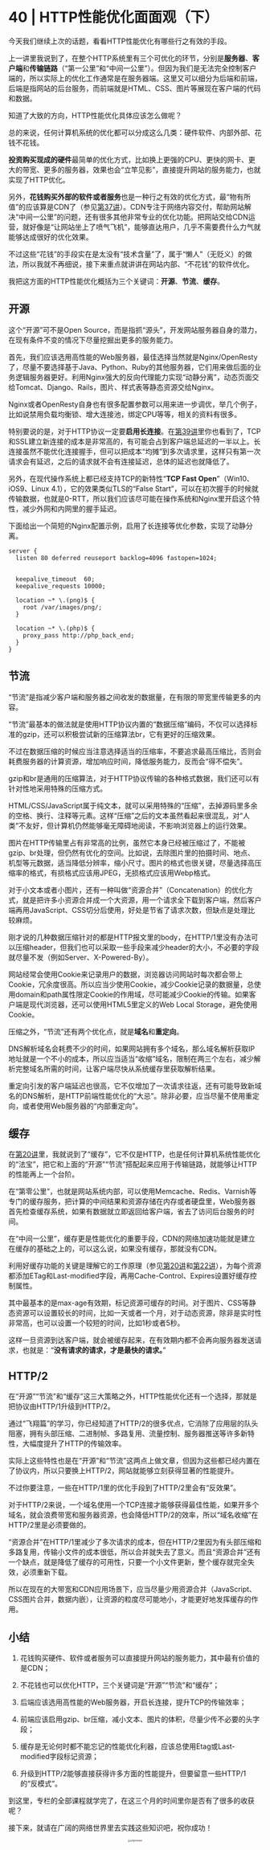 # 40 \| HTTP性能优化面面观（下）

今天我们继续上次的话题，看看HTTP性能优化有哪些行之有效的手段。

上一讲里我说到了，在整个HTTP系统里有三个可优化的环节，分别是**服务器**、**客户端**和**传输链路**（“第一公里”和“中间一公里”）。但因为我们是无法完全控制客户端的，所以实际上的优化工作通常是在服务器端。这里又可以细分为后端和前端，后端是指网站的后台服务，而前端就是HTML、CSS、图片等展现在客户端的代码和数据。

知道了大致的方向，HTTP性能优化具体应该怎么做呢？

总的来说，任何计算机系统的优化都可以分成这么几类：硬件软件、内部外部、花钱不花钱。

**投资购买现成的硬件**最简单的优化方式，比如换上更强的CPU、更快的网卡、更大的带宽、更多的服务器，效果也会“立竿见影”，直接提升网站的服务能力，也就实现了HTTP优化。

另外，**花钱购买外部的软件或者服务**也是一种行之有效的优化方式，最“物有所值”的应该算是CDN了（参见[第37讲](<https://time.geekbang.org/column/article/120664>)）。CDN专注于网络内容交付，帮助网站解决“中间一公里”的问题，还有很多其他非常专业的优化功能。把网站交给CDN运营，就好像是“让网站坐上了喷气飞机”，能够直达用户，几乎不需要费什么力气就能够达成很好的优化效果。

不过这些“花钱”的手段实在是太没有“技术含量”了，属于“懒人”（无贬义）的做法，所以我就不再细说，接下来重点就讲讲在网站内部、“不花钱”的软件优化。

<!-- [[[read_end]]] -->

我把这方面的HTTP性能优化概括为三个关键词：**开源**、**节流**、**缓存**。

## 开源

这个“开源”可不是Open Source，而是指抓“源头”，开发网站服务器自身的潜力，在现有条件不变的情况下尽量挖掘出更多的服务能力。

首先，我们应该选用高性能的Web服务器，最佳选择当然就是Nginx/OpenResty了，尽量不要选择基于Java、Python、Ruby的其他服务器，它们用来做后面的业务逻辑服务器更好。利用Nginx强大的反向代理能力实现“动静分离”，动态页面交给Tomcat、Django、Rails，图片、样式表等静态资源交给Nginx。

Nginx或者OpenResty自身也有很多配置参数可以用来进一步调优，举几个例子，比如说禁用负载均衡锁、增大连接池，绑定CPU等等，相关的资料有很多。

特别要说的是，对于HTTP协议一定要**启用长连接**。在[第39讲](<https://time.geekbang.org/column/article/126374>)里你也看到了，TCP和SSL建立新连接的成本是非常高的，有可能会占到客户端总延迟的一半以上。长连接虽然不能优化连接握手，但可以把成本“均摊”到多次请求里，这样只有第一次请求会有延迟，之后的请求就不会有连接延迟，总体的延迟也就降低了。

另外，在现代操作系统上都已经支持TCP的新特性“**TCP Fast Open**”（Win10、iOS9、Linux 4.1），它的效果类似TLS的“False Start”，可以在初次握手的时候就传输数据，也就是0-RTT，所以我们应该尽可能在操作系统和Nginx里开启这个特性，减少外网和内网里的握手延迟。

下面给出一个简短的Nginx配置示例，启用了长连接等优化参数，实现了动静分离。

```
server {
  listen 80 deferred reuseport backlog=4096 fastopen=1024; 


  keepalive_timeout  60;
  keepalive_requests 10000;
  
  location ~* \.(png)$ {
    root /var/images/png/;
  }
  
  location ~* \.(php)$ {
    proxy_pass http://php_back_end;
  }
}
```

## 节流

“节流”是指减少客户端和服务器之间收发的数据量，在有限的带宽里传输更多的内容。

“节流”最基本的做法就是使用HTTP协议内置的“数据压缩”编码，不仅可以选择标准的gzip，还可以积极尝试新的压缩算法br，它有更好的压缩效果。

不过在数据压缩的时候应当注意选择适当的压缩率，不要追求最高压缩比，否则会耗费服务器的计算资源，增加响应时间，降低服务能力，反而会“得不偿失”。

gzip和br是通用的压缩算法，对于HTTP协议传输的各种格式数据，我们还可以有针对性地采用特殊的压缩方式。

HTML/CSS/JavaScript属于纯文本，就可以采用特殊的“压缩”，去掉源码里多余的空格、换行、注释等元素。这样“压缩”之后的文本虽然看起来很混乱，对“人类”不友好，但计算机仍然能够毫无障碍地阅读，不影响浏览器上的运行效果。

图片在HTTP传输里占有非常高的比例，虽然它本身已经被压缩过了，不能被gzip、br处理，但仍然有优化的空间。比如说，去除图片里的拍摄时间、地点、机型等元数据，适当降低分辨率，缩小尺寸。图片的格式也很关键，尽量选择高压缩率的格式，有损格式应该用JPEG，无损格式应该用Webp格式。

对于小文本或者小图片，还有一种叫做“资源合并”（Concatenation）的优化方式，就是把许多小资源合并成一个大资源，用一个请求全下载到客户端，然后客户端再用JavaScript、CSS切分后使用，好处是节省了请求次数，但缺点是处理比较麻烦。

刚才说的几种数据压缩针对的都是HTTP报文里的body，在HTTP/1里没有办法可以压缩header，但我们也可以采取一些手段来减少header的大小，不必要的字段就尽量不发（例如Server、X-Powered-By）。

网站经常会使用Cookie来记录用户的数据，浏览器访问网站时每次都会带上Cookie，冗余度很高。所以应当少使用Cookie，减少Cookie记录的数据量，总使用domain和path属性限定Cookie的作用域，尽可能减少Cookie的传输。如果客户端是现代浏览器，还可以使用HTML5里定义的Web Local Storage，避免使用Cookie。

压缩之外，“节流”还有两个优化点，就是**域名**和**重定向**。

DNS解析域名会耗费不少的时间，如果网站拥有多个域名，那么域名解析获取IP地址就是一个不小的成本，所以应当适当“收缩”域名，限制在两三个左右，减少解析完整域名所需的时间，让客户端尽快从系统缓存里获取解析结果。

重定向引发的客户端延迟也很高，它不仅增加了一次请求往返，还有可能导致新域名的DNS解析，是HTTP前端性能优化的“大忌”。除非必要，应当尽量不使用重定向，或者使用Web服务器的“内部重定向”。

## 缓存

在[第20讲](<https://time.geekbang.org/column/article/106804>)里，我就说到了“缓存”，它不仅是HTTP，也是任何计算机系统性能优化的“法宝”，把它和上面的“开源”“节流”搭配起来应用于传输链路，就能够让HTTP的性能再上一个台阶。

在“第零公里”，也就是网站系统内部，可以使用Memcache、Redis、Varnish等专门的缓存服务，把计算的中间结果和资源存储在内存或者硬盘里，Web服务器首先检查缓存系统，如果有数据就立即返回给客户端，省去了访问后台服务的时间。

在“中间一公里”，缓存更是性能优化的重要手段，CDN的网络加速功能就是建立在缓存的基础之上的，可以这么说，如果没有缓存，那就没有CDN。

利用好缓存功能的关键是理解它的工作原理（参见[第20讲](<https://time.geekbang.org/column/article/106804>)和[第22讲](<https://time.geekbang.org/column/article/108313>)），为每个资源都添加ETag和Last-modified字段，再用Cache-Control、Expires设置好缓存控制属性。

其中最基本的是max-age有效期，标记资源可缓存的时间。对于图片、CSS等静态资源可以设置较长的时间，比如一天或者一个月，对于动态资源，除非是实时性非常高，也可以设置一个较短的时间，比如1秒或者5秒。

这样一旦资源到达客户端，就会被缓存起来，在有效期内都不会再向服务器发送请求，也就是：“**没有请求的请求，才是最快的请求。**”

## HTTP/2

在“开源”“节流”和“缓存”这三大策略之外，HTTP性能优化还有一个选择，那就是把协议由HTTP/1升级到HTTP/2。

通过“飞翔篇”的学习，你已经知道了HTTP/2的很多优点，它消除了应用层的队头阻塞，拥有头部压缩、二进制帧、多路复用、流量控制、服务器推送等许多新特性，大幅度提升了HTTP的传输效率。

实际上这些特性也是在“开源”和“节流”这两点上做文章，但因为这些都已经内置在了协议内，所以只要换上HTTP/2，网站就能够立刻获得显著的性能提升。

不过你要注意，一些在HTTP/1里的优化手段到了HTTP/2里会有“反效果”。

对于HTTP/2来说，一个域名使用一个TCP连接才能够获得最佳性能，如果开多个域名，就会浪费带宽和服务器资源，也会降低HTTP/2的效率，所以“域名收缩”在HTTP/2里是必须要做的。

“资源合并”在HTTP/1里减少了多次请求的成本，但在HTTP/2里因为有头部压缩和多路复用，传输小文件的成本很低，所以合并就失去了意义。而且“资源合并”还有一个缺点，就是降低了缓存的可用性，只要一个小文件更新，整个缓存就完全失效，必须重新下载。

所以在现在的大带宽和CDN应用场景下，应当尽量少用资源合并（JavaScript、CSS图片合并，数据内嵌），让资源的粒度尽可能地小，才能更好地发挥缓存的作用。

## 小结

1. <span class="orange">花钱购买硬件、软件或者服务可以直接提升网站的服务能力，其中最有价值的是CDN；</span>

2. <span class="orange">不花钱也可以优化HTTP，三个关键词是“开源”“节流”和“缓存”；</span>

3. <span class="orange">后端应该选用高性能的Web服务器，开启长连接，提升TCP的传输效率；</span>

4. <span class="orange">前端应该启用gzip、br压缩，减小文本、图片的体积，尽量少传不必要的头字段；</span>

5. <span class="orange">缓存是无论何时都不能忘记的性能优化利器，应该总使用Etag或Last-modified字段标记资源；</span>

6. <span class="orange">升级到HTTP/2能够直接获得许多方面的性能提升，但要留意一些HTTP/1的“反模式”。</span>


<!-- -->

到这里，专栏的全部课程就学完了，在这三个月的时间里你是否有了很多的收获呢？

接下来，就请在广阔的网络世界里去实践这些知识吧，祝你成功！

<center><img src="https://ning-wang.oss-cn-beijing.aliyuncs.com/blog-imags/7b2351d7175e815710de646d53d7958a.png" alt="unpreview" style="zoom:33%;" /></center>


